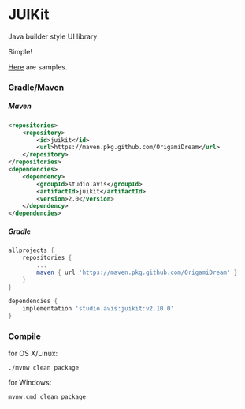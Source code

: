 # JUIKit

Java builder style UI library

Simple!

[Here](https://github.com/OrigamiDream/juikit/blob/master/src/test/java/studio/avis/juikit/test) are samples.

### Gradle/Maven
##### Maven
```xml
<repositories>
    <repository>
        <id>juikit</id>
        <url>https://maven.pkg.github.com/OrigamiDream</url>
    </repository>
</repositories>
<dependencies>
    <dependency>
        <groupId>studio.avis</groupId>
        <artifactId>juikit</artifactId>
        <version>2.0</version>
    </dependency>
</dependencies>
```
##### Gradle
```gradle
allprojects {
    repositories {
        ...
        maven { url 'https://maven.pkg.github.com/OrigamiDream' }
    }
}

dependencies {
    implementation 'studio.avis:juikit:v2.10.0'
}
```


### Compile
for OS X/Linux:
```
./mvnw clean package
```

for Windows:
```
mvnw.cmd clean package
```
